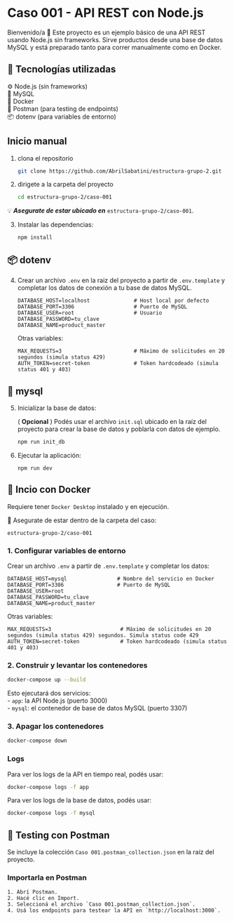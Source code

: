 
# Caso 001 - API REST con Node.js

Bienvenido/a 👋
Este proyecto es un ejemplo básico de una API REST usando Node.js sin frameworks.
Sirve productos desde una base de datos MySQL y está preparado tanto para correr manualmente como en Docker.
               
## 🧰 Tecnologías utilizadas
⚙️ Node.js (sin frameworks)  
🐬 MySQL  
🐳 Docker  
🧪 Postman (para testing de endpoints)  
📦 dotenv (para variables de entorno)  

## Inicio manual
1. clona el repositorio 
    ```bash
    git clone https://github.com/AbrilSabatini/estructura-grupo-2.git 
    ```
2. dirigete a la carpeta del proyecto   
    
    ```bash
    cd estructura-grupo-2/caso-001
    ```
💡 ***Asegurate de estar ubicado en*** `estructura-grupo-2/caso-001`.  

3. Instalar las dependencias:

    ```
    npm install
    ```
## 📦 dotenv
4. Crear un archivo `.env` en la raiz del proyecto a partir de `.env.template` y completar los datos de conexión a tu base de datos MySQL.
    ``` .env
   DATABASE_HOST=localhost              # Host local por defecto
   DATABASE_PORT=3306                   # Puerto de MySQL 
   DATABASE_USER=root                   # Usuario 
   DATABASE_PASSWORD=tu_clave  
   DATABASE_NAME=product_master       
   ```

   Otras variables:
   ``` .env
   MAX_REQUESTS=3                       # Máximo de solicitudes en 20 segundos (simula status 429)
   AUTH_TOKEN=secret-token              # Token hardcodeado (simula status 401 y 403)
   ```
## 🐬 mysql
5. Inicializar la base de datos:

    ( **Opcional** ) Podés usar el archivo `init.sql` ubicado en la raíz del proyecto para crear la base de datos y poblarla con datos de ejemplo.  
    ```bash
    npm run init_db 
    ```
6. Ejecutar la aplicación:

    ```
    npm run dev
    ```
    
## 🐳 Incio con Docker
Requiere tener `Docker Desktop` instalado y en ejecución.  
  
📁 Asegurate de estar dentro de la carpeta del caso:

    estructura-grupo-2/caso-001
    

### 1. Configurar variables de entorno
   Crear un archivo `.env` a partir de `.env.template` y completar los datos:  
   ``` .env
   DATABASE_HOST=mysql                # Nombre del servicio en Docker
   DATABASE_PORT=3306                 # Puerto de MySQL 
   DATABASE_USER=root                 
   DATABASE_PASSWORD=tu_clave  
   DATABASE_NAME=product_master       
   ```

  Otras variables:
  ``` .env
  MAX_REQUESTS=3                      # Máximo de solicitudes en 20 segundos (simula status 429) segundos. Simula status code 429
  AUTH_TOKEN=secret-token             # Token hardcodeado (simula status 401 y 403)
  ```
### 2. Construir y levantar los contenedores  
   ``` bash
   docker-compose up --build
   ```

  Esto ejecutará dos servicios:  
     - `app`: la API Node.js (puerto 3000)  
     - `mysql`: el contenedor de base de datos MySQL (puerto 3307)  

### 3. Apagar los contenedores  
  ```bash
  docker-compose down
  ```

### Logs  
Para ver los logs de la API en tiempo real, podés usar:
```bash
docker-compose logs -f app
```

Para ver los logs de la base de datos, podés usar:  
```bash
docker-compose logs -f mysql
```

## 🧪 Testing con Postman
Se incluye la colección `Caso 001.postman_collection.json` en la raíz del proyecto.

### Importarla en Postman
    1. Abrí Postman.  
    2. Hacé clic en Import.  
    3. Seleccioná el archivo `Caso 001.postman_collection.json`.  
    4. Usá los endpoints para testear la API en `http://localhost:3000`.  

